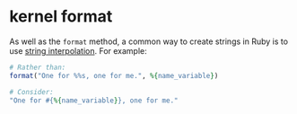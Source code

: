 # kernel format

As well as the `format` method, a common way to create strings in Ruby is to use [string interpolation](http://ruby-for-beginners.rubymonstas.org/bonus/string_interpolation.html). For example:

```ruby
# Rather than:
format("One for %%s, one for me.", %{name_variable})

# Consider:
"One for #{%{name_variable}}, one for me."
```
